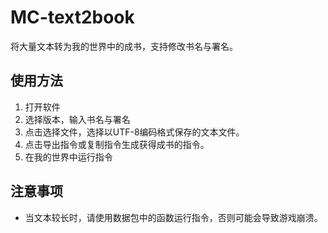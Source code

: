 # MC-text2book
将大量文本转为我的世界中的成书，支持修改书名与署名。
## 使用方法
1. 打开软件
2. 选择版本，输入书名与署名
3. 点击选择文件，选择以UTF-8编码格式保存的文本文件。
4. 点击导出指令或复制指令生成获得成书的指令。
5. 在我的世界中运行指令
## 注意事项
- 当文本较长时，请使用数据包中的函数运行指令，否则可能会导致游戏崩溃。